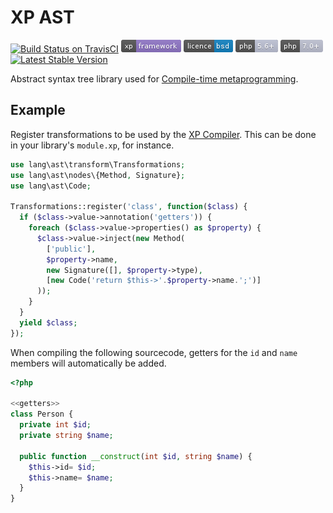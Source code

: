 XP AST
======

[![Build Status on TravisCI](https://secure.travis-ci.org/xp-forge/sequence.svg)](http://travis-ci.org/xp-framework/ast)
[![XP Framework Module](https://raw.githubusercontent.com/xp-framework/web/master/static/xp-framework-badge.png)](https://github.com/xp-framework/core)
[![BSD Licence](https://raw.githubusercontent.com/xp-framework/web/master/static/licence-bsd.png)](https://github.com/xp-framework/core/blob/master/LICENCE.md)
[![Required PHP 5.6+](https://raw.githubusercontent.com/xp-framework/web/master/static/php-5_6plus.png)](http://php.net/)
[![Supports PHP 7.0+](https://raw.githubusercontent.com/xp-framework/web/master/static/php-7_0plus.png)](http://php.net/)
[![Latest Stable Version](https://poser.pugx.org/xp-framework/ast/version.png)](https://packagist.org/packages/xp-framework/ast)

Abstract syntax tree library used for [Compile-time metaprogramming](https://github.com/xp-framework/rfc/issues/327).

Example
-------
Register transformations to be used by the [XP Compiler](https://github.com/xp-framework/compiler). This can be done in your library's `module.xp`, for instance.

```php
use lang\ast\transform\Transformations;
use lang\ast\nodes\{Method, Signature};
use lang\ast\Code;

Transformations::register('class', function($class) {
  if ($class->value->annotation('getters')) {
    foreach ($class->value->properties() as $property) {
      $class->value->inject(new Method(
        ['public'],
        $property->name,
        new Signature([], $property->type),
        [new Code('return $this->'.$property->name.';')]
      ));
    }
  }
  yield $class;
});
```

When compiling the following sourcecode, getters for the `id` and `name` members will automatically be added.

```php
<?php

<<getters>>
class Person {
  private int $id;
  private string $name;

  public function __construct(int $id, string $name) {
    $this->id= $id;
    $this->name= $name;
  }
}
```